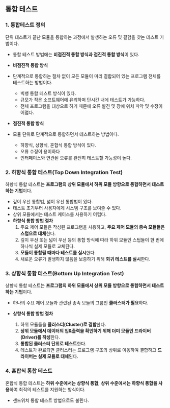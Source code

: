 ## 통합 테스트

### 1. 통합테스트 정의

단위 테스트가 끝난 모듈을 통합하는 과정에서 발생하는 오류 및 결함을 찾는 테스트 기법이다.

- 통합 테스트 방법에는 **비점진적 통합 방식과 점진적 통합 방식**이 있다.

- **비점진적 통합 방식**
- 단계적으로 통합하는 절차 없이 모든 모듈이 미리 결합되어 있는 프로그램 전체를 테스트하는 방법이다.
  - 빅뱅 통합 테스트 방식이 있다.
  - 규모가 작은 소프트웨어에 유리하며 단시간 내에 테스트가 가능하다.
  - 전체 프로그램을 대상으로 하기 때문에 오류 발견 및 장애 위치 파악 및 수정이 어렵다.
- **점진적 통합 방식**
- 모듈 단위로 단계적으로 통합하면서 테스트하는 방법이다.
  - 하향식, 상향식, 혼합식 통합 방식이 있다.
  - 오류 수정이 용이하다
  - 인터페이스와 연관된 오류를 완전히 테스트할 가능성이 높다.

### 2. 하향식 통합 테스트(Top Down Integration Test)

하향식 통합 테스트는 **프로그램의 상위 모듈에서 하위 모듈 방향으로 통합하면서 테스트하는 기법**이다.

- 깊이 우선 통합법, 넓이 우선 통합법이 있다.
- 테스트 초기부터 사용자에게 시스템 구조를 보여줄 수 있다.
- 상위 모듈에서는 테스트 케이스를 사용하기 어렵다.
- **하향식 통합 방법 절차**
  1. 주요 제어 모듈은 작성된 프로그램을 사용하고, **주요 제어 모듈의 종속 모듈들은 스텁으로 대체**한다.
  2. 깊이 우선 또는 넓이 우선 등의 통합 방식에 따라 하위 모듈인 스텁들이 한 번에 하나씩 실제 모듈로 교체된다.
  3. **모듈이 통합될 때마다 테스트를 실시**한다.
  4. 새로운 오류가 발생하지 않음을 보증하기 위해 **회귀 테스트를 실시**한다.

### 3. 상향식 통합 테스트(Bottom Up Integration Test)

상향식 통합 테스트는 **프로그램의 하위 모듈에서 상위 모듈 방향으로 통합하면서 테스트하는 기법**이다.

- 하나의 주요 제어 모듈과 관련된 종속 모듈의 그룹인 **클러스터가 필요**하다.

- **상향식 통합 방법 절차**
  1. 하위 모듈들을 **클러스터(Cluster)로 결합**한다.
  2. **상위 모듈에서 데이터의 입&출력을 확인하기 위해 더미 모듈인 드라이버(Driver)를 작성**한다.
  3. **통합된 클러스터 단위로 테스트**한다.
  4. 테스트가 완료되면 클러스터는 프로그램 구조의 상위로 이동하여 결합하고 **드라이버는 실제 모듈로 대체**된다.

### 4. 혼합식 통합 테스트

혼합식 통합 테스트는 **하위 수준에서는 상향식 통합**, **상위 수준에서는 하향식 통합을 사용**하여 최적의 테스트를 지원하는 방식이다.

- 샌드위치 통합 테스트 방법으로도 불린다.

